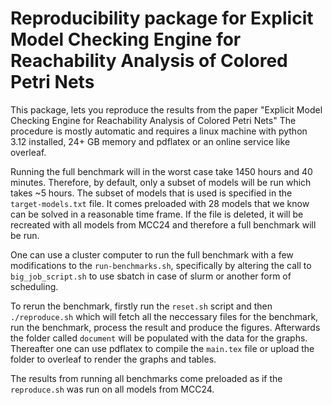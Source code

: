 # Reproducibility package for Explicit Model Checking Engine for Reachability Analysis of Colored Petri Nets
This package, lets you reproduce the results from the paper "Explicit Model Checking Engine for Reachability Analysis of Colored Petri Nets" The procedure is mostly automatic and requires a linux machine with python 3.12 installed, 24+ GB memory and pdflatex or an online service like overleaf.

Running the full benchmark will in the worst case take 1450 hours and 40 minutes. Therefore, by default, only a subset of models will be run which takes ~5 hours. The subset of models that is used is specified in the `target-models.txt` file. It comes preloaded with 28 models that we know can be solved in a reasonable time frame. If the file is deleted, it will be recreated with all models from MCC24 and therefore a full benchmark will be run.

One can use a cluster computer to run the full benchmark with a few modifications to the `run-benchmarks.sh`, specifically by altering the call to `big_job_script.sh` to use sbatch in case of slurm or another form of scheduling.

To rerun the benchmark, firstly run the `reset.sh` script and then `./reproduce.sh` which will fetch all the neccessary files for the benchmark, run the benchmark, process the result and produce the figures. Afterwards the folder called `document` will be populated with the data for the graphs. Thereafter one can use pdflatex to compile the `main.tex` file or upload the folder to overleaf to render the graphs and tables.

The results from running all benchmarks come preloaded as if the `reproduce.sh` was run on all models from MCC24.
